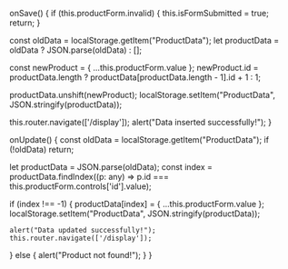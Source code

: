 onSave() {
  if (this.productForm.invalid) {
    this.isFormSubmitted = true;
    return;
  }

  const oldData = localStorage.getItem("ProductData");
  let productData = oldData ? JSON.parse(oldData) : [];

  const newProduct = { ...this.productForm.value };
  newProduct.id = productData.length ? productData[productData.length - 1].id + 1 : 1;

  productData.unshift(newProduct);
  localStorage.setItem("ProductData", JSON.stringify(productData));

  this.router.navigate(['/display']);
  alert("Data inserted successfully!");
}

onUpdate() {
  const oldData = localStorage.getItem("ProductData");
  if (!oldData) return;

  let productData = JSON.parse(oldData);
  const index = productData.findIndex((p: any) => p.id === this.productForm.controls['id'].value);

  if (index !== -1) {
    productData[index] = { ...this.productForm.value };
    localStorage.setItem("ProductData", JSON.stringify(productData));

    alert("Data updated successfully!");
    this.router.navigate(['/display']);
  } else {
    alert("Product not found!");
  }
}



